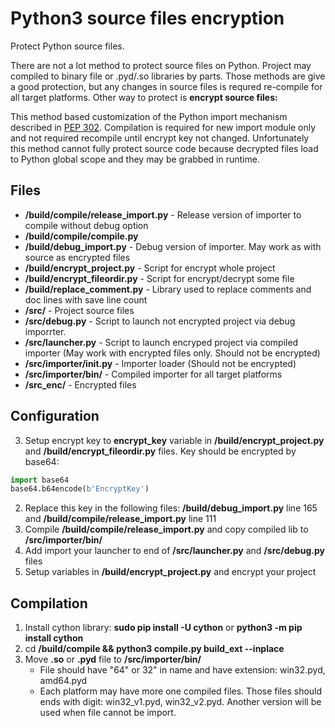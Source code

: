 # Python3 source files encryption
Protect Python source files.

There are not a lot method to protect source files on Python. Project may compiled to binary file or .pyd/.so libraries by parts. Those methods are give a good protection, but any changes in source files is requred re-compile for all target platforms.
Other way to protect is **encrypt source files:**

This method based customization of the Python import mechanism described in [PEP 302](https://www.python.org/dev/peps/pep-0302/).
Compilation is required for new import module only and not required recompile until encrypt key not changed.
Unfortunately this method cannot fully protect source code because decrypted files load to Python global scope and they may be grabbed in runtime.

## Files
* **/build/compile/release_import.py** - Release version of importer to compile without debug option
* **/build/compile/compile.py**
* **/build/debug_import.py** - Debug version of importer. May work as with source as encrypted files
* **/build/encrypt_project.py** - Script for encrypt whole project
* **/build/encrypt_fileordir.py** - Script for encrypt/decrypt some file
* **/build/replace_comment.py** - Library used to replace comments and doc lines with save line count
* **/src/** - Project source files
* **/src/debug.py** - Script to launch not encrypted project via debug imporrter.
* **/src/launcher.py** - Script to launch encryped project via compiled importer (May work with encrypted files only. Should not be encrypted)   
* **/src/importer/__init__.py** - Importer loader (Should not be encrypted)
* **/src/importer/bin/** - Compiled importer for all target platforms
* **/src_enc/** - Encrypted files

## Configuration
3. Setup encrypt key to **encrypt_key** variable in **/build/encrypt_project.py** and **/build/encrypt_fileordir.py** files. Key should be encrypted by base64:
```python
import base64
base64.b64encode(b'EncryptKey')
```
2. Replace this key in the following files: **/build/debug_import.py** line 165 and **/build/compile/release_import.py** line 111
3. Compile **/build/compile/release_import.py** and copy compiled lib to **/src/importer/bin/**
4. Add import your launcher to end of **/src/launcher.py** and **/src/debug.py** files
5. Setup variables in **/build/encrypt_project.py** and encrypt your project

## Compilation
1. Install cython library: **sudo pip install -U cython** or **python3 -m pip install cython**
2. cd **/build/compile && python3 compile.py build_ext --inplace**
3. Move **.so** or **.pyd** file to **/src/importer/bin/**
    * File should have "64" or 32" in name and have extension: win32.pyd, amd64.pyd
    * Each platform may have more one compiled files. Those files should ends with digit: win32_v1.pyd, win32_v2.pyd. Another version will be used when  file cannot be import.

